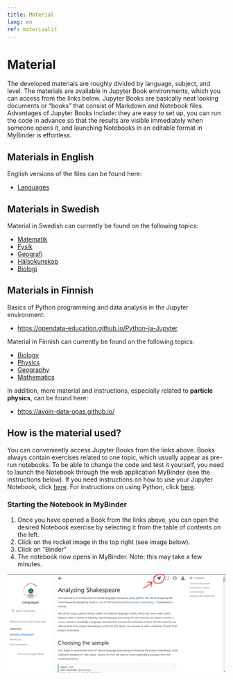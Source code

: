 ```yaml
---
title: Material
lang: en
ref: materiaalit
---
```


# Material

The developed materials are roughly divided by language, subject, and level. The materials are available in Jupyter Book environments, which you can access from the links below. Jupyter Books are basically neat looking documents or “books” that consist of Markdown and Notebook files. Advantages of Jupyter Books include: they are easy to set up, you can run the code in advance so that the results are visible immediately when someone opens it, and launching Notebooks in an editable format in MyBinder is effortless.

## Materials in English

English versions of the files can be found here:
- <a href="https://opendata-education.github.io/Languages" target="_blank">Languages</a> 

## Materials in Swedish

Material in Swedish can currently be found on the following topics:
- <a href="https://opendata-education.github.io/se_Matematik/intro.html" target="_blank">Matematik</a>
- <a href="https://opendata-education.github.io/se_Fysik/intro.html" target="_blank">Fysik</a>
- <a href="https://opendata-education.github.io/se_Geografi/intro.html" target="_blank">Geografi</a>
- <a href="https://opendata-education.github.io/se_Halsokunskap/intro.html" target="_blank">Hälsokunskap</a>
- <a href="https://opendata-education.github.io/se_Biologi/intro.html" target="_blank">Biologi</a>


## Materials in Finnish

Basics of Python programming and data analysis in the Jupyter environment:
- <a href="https://opendata-education.github.io/Python-ja-Jupyter" target="_blank">https://opendata-education.github.io/Python-ja-Jupyter</a>

Material in Finnish can currently be found on the following topics:
- <a href="https://opendata-education.github.io/Biologia" target="_blank">Biology</a>
- <a href="https://opendata-education.github.io/Fysiikka" target="_blank">Physics</a>
- <a href="https://opendata-education.github.io/Maantiede" target="_blank">Geography</a>
- <a href="https://opendata-education.github.io/Matematiikka" target="_blank">Mathematics</a>

In addition, more material and instructions, especially related to **particle physics**, can be found here:
- <a href="https://avoin-data-opas.github.io/" target="_blank">https://avoin-data-opas.github.io/</a>



## How is the material used?

You can conveniently access Jupyter Books from the links above. Books always contain exercises related to one topic, which usually appear as pre-run notebooks. To be able to change the code and test it yourself, you need to launch the Notebook through the web application MyBinder (see the instructions below).
If you need instructions on how to use your Jupyter Notebook, click [here](/en/jupyter/jupyter-aloitus.html).
For instructions on using Python, click [here](/en/jupyter/python.html).


### Starting the Notebook in MyBinder

1. Once you have opened a Book from the links above, you can open the desired Notebook exercise by selecting it from the table of contents on the left.
2. Click on the rocket image in the top right (see image below).
3. Click on "Binder"
4. The notebook now opens in MyBinder. Note: this may take a few minutes.


![The picture shows how to open a Notebook in Binder through the rocket symbol](/assets/img/binder-launch-english.png)
